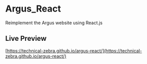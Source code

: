 # Argus_React
Reimplement the Argus website using React.js

## Live Preview
[https://technical-zebra.github.io/argus-react/](https://technical-zebra.github.io/argus-react/)
